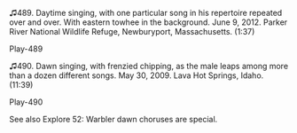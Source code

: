 ♫489. Daytime singing, with one particular song in his repertoire
repeated over and over. With eastern towhee in the background. June 9,
2012. Parker River National Wildlife Refuge, Newburyport, Massachusetts.
(1:37)

Play-489

♫490. Dawn singing, with frenzied chipping, as the male leaps among more
than a dozen different songs. May 30, 2009. Lava Hot Springs, Idaho.
(11:39)

Play-490

See also Explore 52: Warbler dawn choruses are special.
